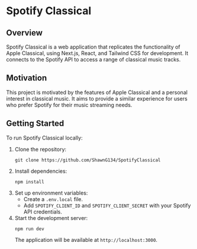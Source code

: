 # Spotify Classical

## Overview

Spotify Classical is a web application that replicates the functionality of Apple Classical, using Next.js, React, and Tailwind CSS for development. It connects to the Spotify API to access a range of classical music tracks.

## Motivation

This project is motivated by the features of Apple Classical and a personal interest in classical music. It aims to provide a similar experience for users who prefer Spotify for their music streaming needs.


## Getting Started

To run Spotify Classical locally:

1. Clone the repository:
   ```
   git clone https://github.com/ShawnG134/SpotifyClassical
   ```
2. Install dependencies:
   ```
   npm install
   ```
3. Set up environment variables:
    - Create a `.env.local` file.
    - Add `SPOTIFY_CLIENT_ID` and `SPOTIFY_CLIENT_SECRET` with your Spotify API credentials.
4. Start the development server:
   ```
   npm run dev
   ```
   The application will be available at `http://localhost:3000`.
